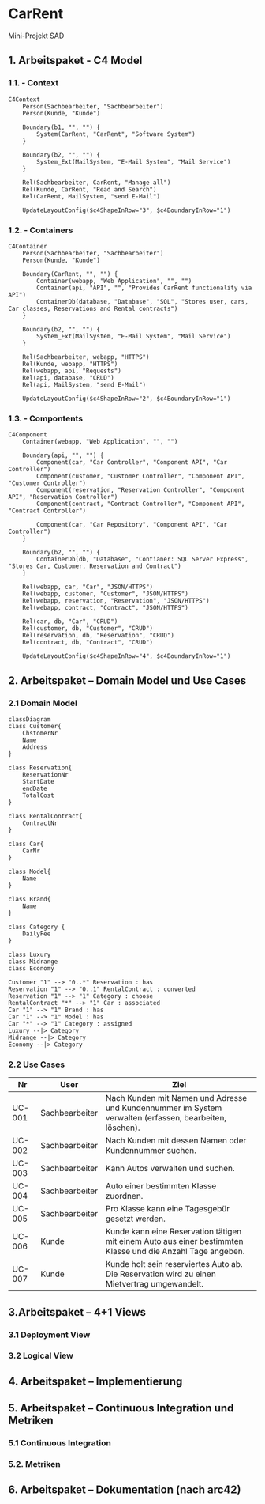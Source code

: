 # CarRent

Mini-Projekt SAD

## 1.  Arbeitspaket - C4 Model

### 1.1. - Context
```mermaid
C4Context
    Person(Sachbearbeiter, "Sachbearbeiter")
    Person(Kunde, "Kunde")

    Boundary(b1, "", "") {
        System(CarRent, "CarRent", "Software System")
    }

    Boundary(b2, "", "") {
        System_Ext(MailSystem, "E-Mail System", "Mail Service")
    }

    Rel(Sachbearbeiter, CarRent, "Manage all")
    Rel(Kunde, CarRent, "Read and Search")
    Rel(CarRent, MailSystem, "send E-Mail")

    UpdateLayoutConfig($c4ShapeInRow="3", $c4BoundaryInRow="1")
```

### 1.2. - Containers
```mermaid
C4Container
    Person(Sachbearbeiter, "Sachbearbeiter")
    Person(Kunde, "Kunde")

    Boundary(CarRent, "", "") {
        Container(webapp, "Web Application", "", "")
        Container(api, "API", "", "Provides CarRent functionality via API")
        ContainerDb(database, "Database", "SQL", "Stores user, cars, Car classes, Reservations and Rental contracts")
    }

    Boundary(b2, "", "") {
        System_Ext(MailSystem, "E-Mail System", "Mail Service")
    }

    Rel(Sachbearbeiter, webapp, "HTTPS")
    Rel(Kunde, webapp, "HTTPS")
    Rel(webapp, api, "Requests")
    Rel(api, database, "CRUD")
    Rel(api, MailSystem, "send E-Mail")

    UpdateLayoutConfig($c4ShapeInRow="2", $c4BoundaryInRow="1")
```

### 1.3. - Compontents
```mermaid
C4Component
    Container(webapp, "Web Application", "", "")

    Boundary(api, "", "") {
        Component(car, "Car Controller", "Component API", "Car Controller")
        Component(customer, "Customer Controller", "Component API", "Customer Controller")
        Component(reservation, "Reservation Controller", "Component API", "Reservation Controller")
        Component(contract, "Contract Controller", "Component API", "Contract Controller")

        Component(car, "Car Repository", "Component API", "Car Controller")
    }

    Boundary(b2, "", "") {
        ContainerDb(db, "Database", "Contianer: SQL Server Express", "Stores Car, Customer, Reservation and Contract")
    }

    Rel(webapp, car, "Car", "JSON/HTTPS")
    Rel(webapp, customer, "Customer", "JSON/HTTPS")
    Rel(webapp, reservation, "Reservation", "JSON/HTTPS")
    Rel(webapp, contract, "Contract", "JSON/HTTPS")

    Rel(car, db, "Car", "CRUD")
    Rel(customer, db, "Customer", "CRUD")
    Rel(reservation, db, "Reservation", "CRUD")
    Rel(contract, db, "Contract", "CRUD")

    UpdateLayoutConfig($c4ShapeInRow="4", $c4BoundaryInRow="1")
```

## 2.  Arbeitspaket – Domain Model und Use Cases

### 2.1 Domain Model

```mermaid
classDiagram
class Customer{
    ChstomerNr
    Name
    Address
}

class Reservation{
    ReservationNr
    StartDate
    endDate
    TotalCost
}

class RentalContract{
    ContractNr
}

class Car{
    CarNr
}

class Model{
    Name
}

class Brand{
    Name
}

class Category {
    DailyFee
}

class Luxury
class Midrange
class Economy

Customer "1" --> "0..*" Reservation : has
Reservation "1" --> "0..1" RentalContract : converted
Reservation "1" --> "1" Category : choose
RentalContract "*" --> "1" Car : associated
Car "1" --> "1" Brand : has
Car "1" --> "1" Model : has
Car "*" --> "1" Category : assigned
Luxury --|> Category
Midrange --|> Category
Economy --|> Category
```

### 2.2 Use Cases
| Nr     | User           | Ziel                                                                                                        |
| ------ | -------------- | ----------------------------------------------------------------------------------------------------------- |
| UC-001 | Sachbearbeiter | Nach Kunden mit Namen und Adresse und Kundennummer im System verwalten (erfassen, bearbeiten, löschen).     |
| UC-002 | Sachbearbeiter | Nach Kunden mit dessen Namen oder Kundennummer suchen.                                                      |
| UC-003 | Sachbearbeiter | Kann Autos verwalten und suchen.                                                                            |
| UC-004 | Sachbearbeiter | Auto einer bestimmten Klasse zuordnen.                                                                      |
| UC-005 | Sachbearbeiter | Pro Klasse kann eine Tagesgebür gesetzt werden.                                                             |
| UC-006 | Kunde          | Kunde kann eine Reservation tätigen mit einem Auto aus einer bestimmten Klasse und die Anzahl Tage angeben. |
| UC-007 | Kunde          | Kunde holt sein reserviertes Auto ab. Die Reservation wird zu einen Mietvertrag umgewandelt.                |

## 3.Arbeitspaket – 4+1 Views

### 3.1 Deployment View


### 3.2 Logical View

## 4. Arbeitspaket – Implementierung

## 5. Arbeitspaket – Continuous Integration und Metriken

### 5.1 Continuous Integration

### 5.2. Metriken

## 6. Arbeitspaket – Dokumentation (nach arc42)